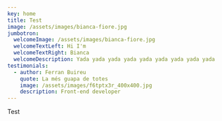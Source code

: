 ```yaml
---
key: home
title: Test
image: /assets/images/bianca-fiore.jpg
jumbotron:
  welcomeImage: /assets/images/bianca-fiore.jpg
  welcomeTextLeft: Hi I'm
  welcomeTextRight: Bianca
  welcomeDescription: Yada yada yada yada yada yada yada yada yada
testimonials:
  - author: Ferran Buireu
    quote: La més guapa de totes
    image: /assets/images/f6tptx3r_400x400.jpg
    description: Front-end developer
---
```

Test